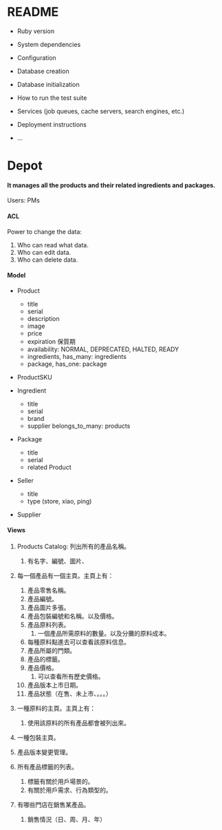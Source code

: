 # README


* Ruby version

* System dependencies

* Configuration

* Database creation

* Database initialization

* How to run the test suite

* Services (job queues, cache servers, search engines, etc.)

* Deployment instructions

* ...


# Depot

#### It manages all the products and their related ingredients and packages.

Users: PMs

#### ACL

Power to change the data:

1. Who can read what data.
2. Who can edit data.
3. Who can delete data.

#### Model

* Product
	* title
	* serial
	* description
	* image
	* price
	* expiration 保質期
	* availability: NORMAL, DEPRECATED, HALTED, READY
	* ingredients, has_many: ingredients
	* package, has_one: package


* ProductSKU

* Ingredient
	* title
	* serial
	* brand
	* supplier
	belongs_to_many: products
* Package
	* title
	* serial
	* related Product
* Seller
	* title
	* type (store, xiao, ping)

* Supplier
	

#### Views

1. Products Catalog: 列出所有的產品名稱。
	1. 有名字、編號、圖片、
	
2. 每一個產品有一個主頁。主頁上有：
    1. 產品零售名稱。
    2. 產品編號。
    3. 產品圖片多張。
    4. 產品包裝編號和名稱。以及價格。
    5. 產品原料列表。
        1. 一個產品所需原料的數量。以及分攤的原料成本。
    6. 每種原料點進去可以查看該原料信息。
    7. 產品所屬的門類。
    8. 產品的標籤。
    9. 產品價格。
        1. 可以查看所有歷史價格。
    10. 產品版本上市日期。
    11. 產品狀態（在售、未上市、。。。）
3. 一種原料的主頁。主頁上有：
    1. 使用該原料的所有產品都會被列出來。
4. 一種包裝主頁。
5. 產品版本變更管理。
6. 所有產品標籤的列表。
    1. 標籤有關於用戶場景的。
    2. 有關於用戶需求、行為類型的。
7. 有哪些門店在銷售某產品。
    1. 銷售情況（日、周、月、年）
